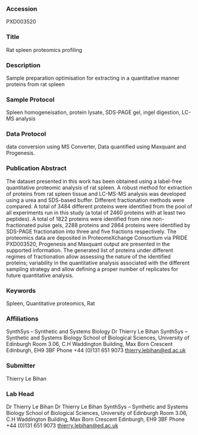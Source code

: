 ### Accession
PXD003520

### Title
Rat spleen proteomics profiling

### Description
Sample preparation optimisation for extracting in a quantitative manner proteins from rat spleen

### Sample Protocol
Spleen homogeneisation, protein lysate, SDS-PAGE gel, ingel digestion, LC-MS analysis

### Data Protocol
data conversion using MS Converter, Data quantified using Maxquant and Progenesis.

### Publication Abstract
The dataset presented in this work has been obtained using a label-free quantitative proteomic analysis of rat spleen. A robust method for extraction of proteins from rat spleen tissue and LC-MS-MS analysis was developed using a urea and SDS-based buffer. Different fractionation methods were compared. A total of 3484 different proteins were identified from the pool of all experiments run in this study (a total of 2460 proteins with at least two peptides). A total of 1822 proteins were identified from nine non-fractionated pulse gels, 2288 proteins and 2864 proteins were identified by SDS-PAGE fractionation into three and five fractions respectively. The proteomics data are deposited in ProteomeXchange Consortium via PRIDE PXD003520, Progenesis and Maxquant output are presented in the supported information. The generated list of proteins under different regimes of fractionation allow assessing the nature of the identified proteins; variability in the quantitative analysis associated with the different sampling strategy and allow defining a proper number of replicates for future quantitative analysis.

### Keywords
Spleen, Quantitative proteomics, Rat

### Affiliations
SynthSys – Synthetic and Systems Biology
Dr Thierry Le Bihan SynthSys – Synthetic and Systems Biology School of Biological Sciences, University of Edinburgh Room  3.06, C.H Waddington  Building, Max Born Crescent Edinburgh, EH9 3BF Phone +44 (0)131 651 9073  thierry.lebihan@ed.ac.uk

### Submitter
Thierry Le Bihan

### Lab Head
Dr Thierry Le Bihan
Dr Thierry Le Bihan SynthSys – Synthetic and Systems Biology School of Biological Sciences, University of Edinburgh Room  3.06, C.H Waddington  Building, Max Born Crescent Edinburgh, EH9 3BF Phone +44 (0)131 651 9073  thierry.lebihan@ed.ac.uk


